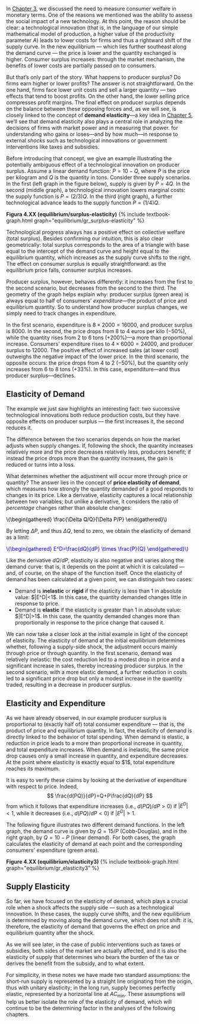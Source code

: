 

In <a href="{{ site.baseurl }}/en/I/2/4">Chapter 3</a>, we discussed the need to measure consumer welfare in monetary terms. One of the reasons we mentioned was the ability to assess the social impact of a new technology. At this point, the reason should be clear: a technological innovation (that is, in the language of our simple mathematical model of production, a higher value of the productivity parameter $A$) leads to lower costs for firms and thus a rightward shift of the supply curve. In the new equilibrium — which lies further southeast along the demand curve — the price is lower and the quantity exchanged is higher. Consumer surplus increases: through the market mechanism, the benefits of lower costs are partially passed on to consumers.

But that’s only part of the story. What happens to producer surplus? Do firms earn higher or lower profits? The answer is not straightforward. On the one hand, firms face lower unit costs and sell a larger quantity — two effects that tend to boost profits. On the other hand, the lower selling price compresses profit margins. The final effect on producer surplus depends on the balance between these opposing forces and, as we will see, is closely linked to the concept of <b>demand elasticity</b>—a key idea
<span class="marginnote">
In <a href="{{ site.baseurl }}/en/II/5">Chapter 5</a>, we’ll see that demand elasticity also plays a central role in analyzing the decisions of firms with market power and in measuring that power.
</span>
for understanding who gains or loses—and by how much—in response to external <i>shocks</i> such as technological innovations or government interventions like taxes and subsidies.

Before introducing that concept, we give an example illustrating the potentially ambiguous effect of a technological innovation on producer surplus. Assume a linear demand function: $P = 10 - Q$, where $P$ is the price per kilogram and $Q$ is the quantity in tons. Consider three supply scenarios. In the first (left graph in the figure below), supply is given by $P = 4Q$. In the second (middle graph), a technological innovation lowers marginal costs: the supply function is $P = (2/3)Q$. In the third (right graph), a further technological advance leads to the supply function $P = (1/4)Q$.

<a id="gr_equilibrium/surplus-elasticity"><strong>Figura 4.XX (equilibrium/surplus-elasticity)</strong></a>
{% include textbook-graph.html graph="equilibrium/gr_surplus-elasticity" %}

Technological progress always has a positive effect on collective welfare (total surplus). Besides confirming our intuition, this is also clear geometrically: total surplus corresponds to the area of a triangle with base equal to the intercept of the demand curve and height equal to the equilibrium quantity, which increases as the supply curve shifts to the right. The effect on consumer surplus is equally straightforward: as the equilibrium price falls, consumer surplus increases.

Producer surplus, however, behaves differently: it increases from the first to the second scenario, but decreases from the second to the third. The geometry of the graph helps explain why: producer surplus (green area) is always equal to half of consumers' <i>expenditure</i>—the product of price and equilibrium quantity. So to understand how producer surplus changes, we simply need to track changes in expenditure.

In the first scenario, expenditure is $8 \times 2000 = 16000$, and producer surplus is $8000$. In the second, the price drops from 8 to 4 euros per kilo (−50%), while the quantity rises from 2 to 6 tons (+200%)—a more than proportional increase. Consumers' expenditure rises to $4 \times 6000 = 24000$, and producer surplus to $12000$. The positive effect of increased sales (at lower cost) outweighs the negative impact of the lower price. In the third scenario, the opposite occurs: the price drops from 4 to 2 (−50%), but the quantity only increases from 6 to 8 tons (+33%). In this case, expenditure—and thus producer surplus—declines.













<h2 id="subsec_elasticity-demand">Elasticity of Demand</h2>
The example we just saw highlights an interesting fact: two successive technological innovations both reduce production costs, but they have opposite effects on producer surplus — the first increases it, the second reduces it.

The difference between the two scenarios depends on how the market adjusts when supply changes. If, following the shock, the quantity increases relatively more and the price decreases relatively less, producers benefit; if instead the price drops more than the quantity increases, the gain is reduced or turns into a loss.

What determines whether the adjustment will occur more through price or quantity? The answer lies in the concept of <b>price elasticity of demand</b>, which measures how strongly the quantity demanded of a good responds to changes in its price. Like a derivative, elasticity captures a local relationship between two variables; but unlike a derivative, it considers the ratio of <i>percentage</i> changes rather than absolute changes:

<p><span style="color: Black;">
\(\begin{gathered}
\frac{\Delta Q/Q}{\Delta P/P}
\end{gathered}\)
</span></p>

By letting $\Delta P$, and thus $\Delta Q$, tend to zero, we obtain the elasticity of demand as a limit:

<p><span style="color: Blue;">
\(\begin{gathered}
 E^D=\frac{dQ}{dP} \times \frac{P}{Q}
\end{gathered}\)
</span></p>

Like the derivative $dQ/dP$, elasticity is also negative and varies along the demand curve: that is, it depends on the point at which it is calculated — and, of course, on the shape of the function itself. Once the elasticity of demand has been calculated at a given point, we can distinguish two cases:
<ul>
  <li>
    Demand is <strong>inelastic</strong> or <b>rigid</b> if the elasticity is less than 1 in absolute value: $|E^D|<1$. In this case, the quantity demanded changes little in response to price.
  </li>
  <li>
    Demand is <strong>elastic</strong> if the elasticity is greater than 1 in absolute value: $|E^D|>1$. In this case, the quantity demanded changes more than proportionally in response to the price change that caused it.
  </li>
</ul>

We can now take a closer look at the initial example in light of the concept of elasticity. The elasticity of demand at the initial equilibrium determines whether, following a supply-side shock, the adjustment occurs mainly through price or through quantity. In the first scenario, demand was relatively inelastic: the cost reduction led to a modest drop in price and a significant increase in sales, thereby increasing producer surplus. In the second scenario, with a more elastic demand, a further reduction in costs led to a significant price drop but only a modest increase in the quantity traded, resulting in a decrease in producer surplus.













<h2 id="subsec_elasticity-expenditure">Elasticity and Expenditure</h2>
As we have already observed, in our example producer surplus is proportional to (exactly half of) total consumer expenditure — that is, the product of price and equilibrium quantity. In fact, the elasticity of demand is directly linked to the behavior of total spending. When demand is elastic, a reduction in price leads to a more than proportional increase in quantity, and total expenditure increases. When demand is inelastic, the same price drop causes only a small increase in quantity, and expenditure decreases. At the point where elasticity is exactly equal to $1$, total expenditure reaches its maximum.

It is easy to verify these claims by looking at the derivative of expenditure with respect to price. Indeed,
$$
\frac{d(PQ)}{dP}=Q+P\frac{dQ}{dP}
$$
from which it follows that expenditure increases (i.e., $d(PQ)/dP>0$) if $|E^D|<1$, while it decreases (i.e., $d(PQ)/dP<0$) if $|E^D|>1$.

The following figure illustrates two different demand functions. In the left graph, the demand curve is given by $Q = 15/P$ (Cobb-Douglas), and in the right graph, by $Q = 10 - P$ (linear demand). For both cases, the graph calculates the elasticity of demand at each point and the corresponding consumers' expenditure (green area).

<a id="gr_equilibrium/elasticity3"><strong>Figure 4.XX (equilibrium/elasticity3)</strong></a>
{% include textbook-graph.html graph="equilibrium/gr_elasticity3" %}



















<h2 id="subsec_elasticity-supply">Supply Elasticity</h2>

So far, we have focused on the elasticity of demand, which plays a crucial role when a shock affects the supply side — such as a technological innovation. In these cases, the supply curve shifts, and the new equilibrium is determined by moving along the demand curve, which does not shift: it is, therefore, the elasticity of demand that governs the effect on price and equilibrium quantity after the shock.

As we will see later, in the case of public interventions such as taxes or subsidies, both sides of the market are actually affected, and it is also the elasticity of supply that determines who bears the burden of the tax or derives the benefit from the subsidy, and to what extent.

For simplicity, in these notes we have made two standard assumptions: the short-run supply is represented by a straight line originating from the origin, thus with unitary elasticity; in the long run, supply becomes perfectly elastic, represented by a horizontal line at $AC_{\text{min}}$. These assumptions will help us better isolate the role of the elasticity of demand, which will continue to be the determining factor in the analyses of the following chapters.




